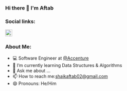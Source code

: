 ### Hi there 👋 I'm Aftab

<!--
**Aftab91/Aftab91** is a ✨ _special_ ✨ repository because its `README.md` (this file) appears on your GitHub profile. -->
### Social links:
<a href="https://linkedin.com/in/aftabshaik91">
  <kbd>
  <img align="centre" alt="LinkdeIn" width="22px" src="https://cdn.jsdelivr.net/npm/simple-icons@v3/icons/linkedin.svg" />
</a>


### About Me:
- 💻 Software Engineer at [@Accenture](https://github.com/accenture)
- 🌱 I’m currently learning Data Structures & Algorithms
- 💬 Ask me about ...
- 📫 How to reach me:[shaikaftab02@gmail.com](mailto:shaikaftab02@gmail.com)
- 😄 Pronouns: He/Him
  
<!-- - ⚡ Fun 
- 👯 I’m looking to collaborate on 
- 🤔 I’m looking for help with ...
-->
